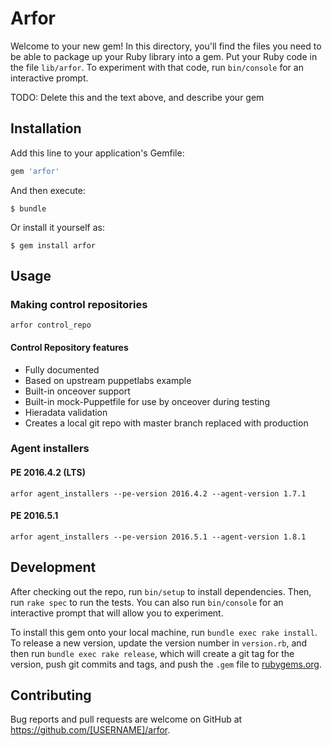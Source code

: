 # Arfor

Welcome to your new gem! In this directory, you'll find the files you need to be able to package up your Ruby library into a gem. Put your Ruby code in the file `lib/arfor`. To experiment with that code, run `bin/console` for an interactive prompt.

TODO: Delete this and the text above, and describe your gem

## Installation

Add this line to your application's Gemfile:

```ruby
gem 'arfor'
```

And then execute:

    $ bundle

Or install it yourself as:

    $ gem install arfor

## Usage

### Making control repositories
```
arfor control_repo
```

#### Control Repository features
* Fully documented
* Based on upstream puppetlabs example
* Built-in onceover support
* Built-in mock-Puppetfile for use by onceover during testing
* Hieradata validation
* Creates a local git repo with master branch replaced with production


### Agent installers
#### PE 2016.4.2 (LTS)
```
arfor agent_installers --pe-version 2016.4.2 --agent-version 1.7.1
```

#### PE 2016.5.1
```
arfor agent_installers --pe-version 2016.5.1 --agent-version 1.8.1
```
## Development

After checking out the repo, run `bin/setup` to install dependencies. Then, run `rake spec` to run the tests. You can also run `bin/console` for an interactive prompt that will allow you to experiment.

To install this gem onto your local machine, run `bundle exec rake install`. To release a new version, update the version number in `version.rb`, and then run `bundle exec rake release`, which will create a git tag for the version, push git commits and tags, and push the `.gem` file to [rubygems.org](https://rubygems.org).

## Contributing

Bug reports and pull requests are welcome on GitHub at https://github.com/[USERNAME]/arfor.
